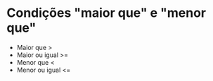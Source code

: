 # Condições "maior que" e "menor que"

- Maior que >
- Maior ou igual >=
- Menor que <
- Menor ou igual <=

